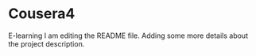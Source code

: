 # Cousera4
E-learning
I am editing the README file. Adding some more details about the project description.
